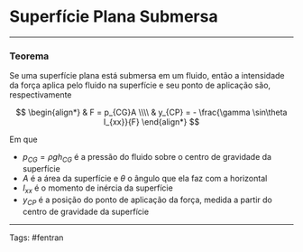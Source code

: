 # Superfície Plana Submersa

---

### Teorema

Se uma superfície plana está submersa em um fluido, então a intensidade da força aplica pelo fluido na superfície e seu ponto de aplicação são, respectivamente

$$
\begin{align*}
& F = p_{CG}A \\\\
& y_{CP} = - \frac{\gamma \sin\theta I_{xx}}{F}
\end{align*}
$$

Em que

- $p_{CG} = \rho g h_{CG}$ é a pressão do fluido sobre o centro de gravidade da superfície
- $A$ é a área da superfície e $\theta$ o ângulo que ela faz com a horizontal
- $I_{xx}$ é o momento de inércia da superfície
- $y_{CP}$ é a posição do ponto de aplicação da força, medida a partir do centro de gravidade da superfície

---

Tags: #fentran 